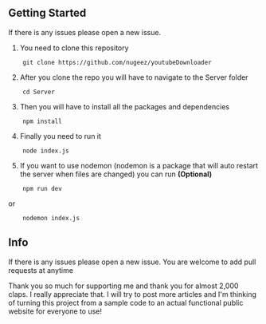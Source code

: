 

## Getting Started

If there is any issues please open a new issue.

1. You need to clone this repository
```
	git clone https://github.com/nugeez/youtubeDownloader
```

2. After you clone the repo you will have to navigate to the Server folder
```
    cd Server
```

3. Then you will have to install all the packages and dependencies
```
    npm install 
```

4. Finally you need to run it
```
	node index.js
```

5. If you want to use nodemon (nodemon is a package that will auto restart the server when files are changed) you can run **(Optional)**

```
	npm run dev
```
or
```
	nodemon index.js
```

## Info

If there is any issues please open a new issue. You are welcome to add pull requests at anytime

Thank you so much for supporting me and thank you for almost 2,000 claps. I really appreciate that. I will try to post more articles and I'm thinking of turning this project from a sample code to an actual functional public website for everyone to use!
